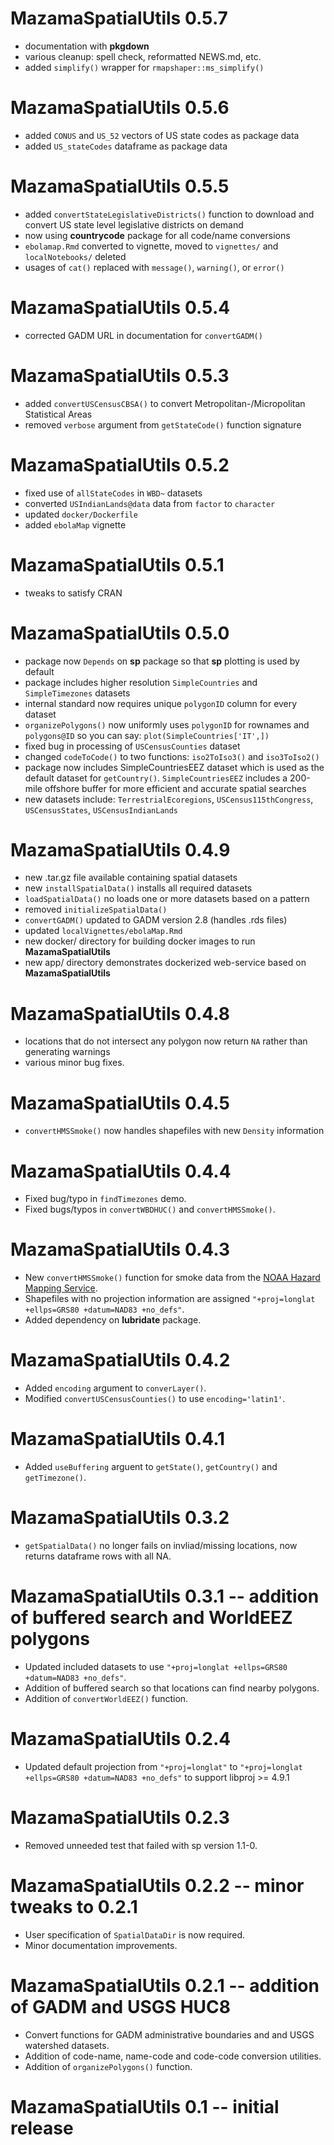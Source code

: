 # MazamaSpatialUtils 0.5.7

 * documentation with **pkgdown**
 * various cleanup: spell check, reformatted NEWS.md, etc.
 * added `simplify()` wrapper for `rmapshaper::ms_simplify()`

# MazamaSpatialUtils 0.5.6

 * added `CONUS` and `US_52` vectors of US state codes as package data
 * added `US_stateCodes` dataframe as package data
 
# MazamaSpatialUtils 0.5.5

 * added `convertStateLegislativeDistricts()` function to download and convert
 US state level legislative districts on demand
 * now using **countrycode** package for all code/name conversions
 * `ebolamap.Rmd` converted to vignette, moved to `vignettes/` and 
 `localNotebooks/` deleted
 * usages of `cat()` replaced with `message()`, `warning()`, or `error()`

# MazamaSpatialUtils 0.5.4

 * corrected GADM URL in documentation for `convertGADM()`
 
# MazamaSpatialUtils 0.5.3

 * added `convertUSCensusCBSA()` to convert Metropolitan-/Micropolitan Statistical Areas
 * removed `verbose` argument from `getStateCode()` function signature
 
# MazamaSpatialUtils 0.5.2

 * fixed use of `allStateCodes` in `WBD~` datasets
 * converted `USIndianLands@data` data from `factor` to `character`
 * updated `docker/Dockerfile`
 * added `ebolaMap` vignette

# MazamaSpatialUtils 0.5.1

 * tweaks to satisfy CRAN

# MazamaSpatialUtils 0.5.0

 * package now `Depends` on **sp** package so that **sp** plotting is used by default
 * package includes higher resolution `SimpleCountries` and `SimpleTimezones` datasets
 * internal standard now requires unique `polygonID` column for every dataset
 * `organizePolygons()` now uniformly uses `polygonID` for rownames and 
 `polygons@ID` so you can say:
 `plot(SimpleCountries['IT',])`
 * fixed bug in processing of `USCensusCounties` dataset
 * changed `codeToCode()` to two functions: `iso2ToIso3()` and `iso3ToIso2()`
 * package now includes SimpleCountriesEEZ dataset which is used as the default 
 dataset for `getCountry()`. `SimpleCountriesEEZ` includes a 200-mile offshore 
 buffer for more efficient and accurate spatial searches
 * new datasets include: `TerrestrialEcoregions`, `USCensus115thCongress`, 
 `USCensusStates`, `USCensusIndianLands`

# MazamaSpatialUtils 0.4.9

 * new .tar.gz file available containing spatial datasets
 * new `installSpatialData()` installs all required datasets
 * `loadSpatialData()` no loads one or more datasets based on a pattern
 * removed `initializeSpatialData()`
 * `convertGADM()` updated to GADM version 2.8 (handles .rds files)
 * updated `localVignettes/ebolaMap.Rmd`
 * new docker/ directory for building docker images to run **MazamaSpatialUtils**
 * new app/ directory demonstrates dockerized web-service based on 
 **MazamaSpatialUtils**

# MazamaSpatialUtils 0.4.8

 * locations that do not intersect any polygon now return `NA` rather than 
 generating warnings
 * various minor bug fixes.

# MazamaSpatialUtils 0.4.5

 * `convertHMSSmoke()` now handles shapefiles with new `Density` information

# MazamaSpatialUtils 0.4.4

 * Fixed bug/typo in `findTimezones` demo.
 * Fixed bugs/typos in `convertWBDHUC()` and `convertHMSSmoke()`.

# MazamaSpatialUtils 0.4.3

 * New `convertHMSSmoke()` function for smoke data from the 
 [NOAA Hazard Mapping Service](http://www.ospo.noaa.gov/Products/land/hms.html).
 * Shapefiles with no projection information are assigned 
 `"+proj=longlat +ellps=GRS80 +datum=NAD83 +no_defs"`.
 * Added dependency on **lubridate** package.

# MazamaSpatialUtils 0.4.2

 * Added `encoding` argument to `converLayer()`.
 * Modified `convertUSCensusCounties()` to use `encoding='latin1'`.

# MazamaSpatialUtils 0.4.1

 * Added `useBuffering` arguent to `getState()`, `getCountry()` and `getTimezone()`.

# MazamaSpatialUtils 0.3.2

 * `getSpatialData()` no longer fails on invliad/missing locations, now returns 
 dataframe rows with all NA.
 
# MazamaSpatialUtils 0.3.1 -- addition of buffered search and WorldEEZ polygons

 * Updated included datasets to use 
 `"+proj=longlat +ellps=GRS80 +datum=NAD83 +no_defs"`.
 * Addition of buffered search so that locations can find nearby polygons.
 * Addition of `convertWorldEEZ()` function.


# MazamaSpatialUtils 0.2.4

 * Updated default projection from 
 `"+proj=longlat"` to `"+proj=longlat +ellps=GRS80 +datum=NAD83 +no_defs"`
 to support libproj >= 4.9.1

# MazamaSpatialUtils 0.2.3

 * Removed unneeded test that failed with sp version 1.1-0.

# MazamaSpatialUtils 0.2.2 -- minor tweaks to 0.2.1

 * User specification of `SpatialDataDir` is now required.
 * Minor documentation improvements.


# MazamaSpatialUtils 0.2.1 -- addition of GADM and USGS HUC8

 * Convert functions for GADM administrative boundaries and and USGS watershed 
 datasets.
 * Addition of code-name, name-code and code-code conversion utilities.
 * Addition of `organizePolygons()` function.

# MazamaSpatialUtils 0.1 -- initial release

